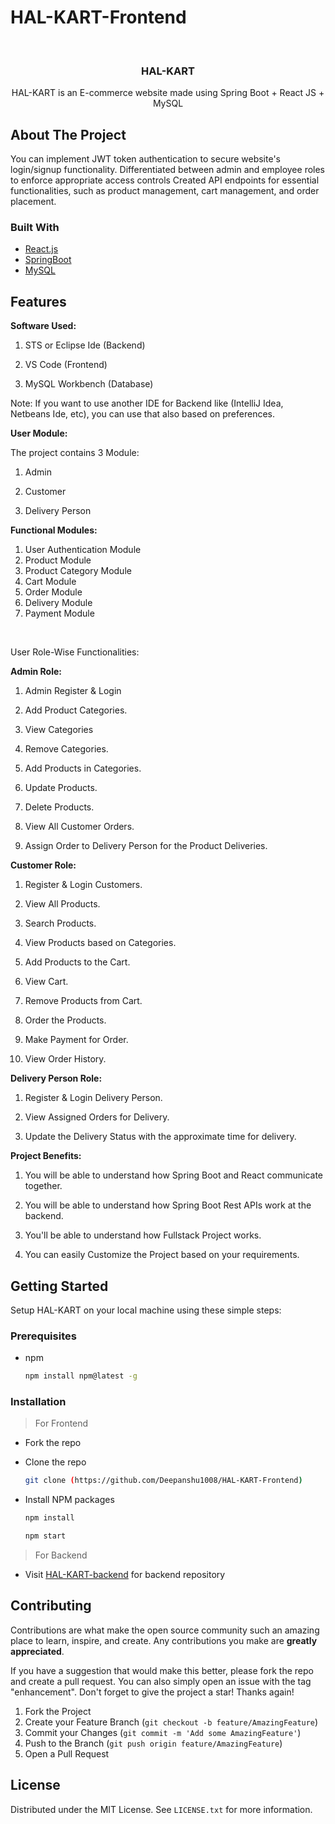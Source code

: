 # HAL-KART-Frontend

<div id="top"></div>
<!-- PROJECT LOGO -->
<br />
<div align="center">
  
  <h3 align="center">HAL-KART</h3>

  <p align="center">
   HAL-KART is an E-commerce website made using Spring Boot + React JS + MySQL
   
</div>

<!-- ABOUT THE PROJECT -->

## About The Project

You can implement JWT token authentication to secure website's
login/signup functionality.
Differentiated between admin and employee roles to enforce
appropriate access controls
Created API endpoints for essential functionalities, such as product
management, cart management, and order placement.



### Built With

- [React.js](https://reactjs.org/)
- [SpringBoot](https://spring.io/projects/spring-boot)
- [MySQL](https://www.mysql.com/)


## Features

**Software Used:**

1) STS or Eclipse Ide (Backend)

2) VS Code (Frontend)

3) MySQL Workbench (Database)

​Note: If you want to use another IDE for Backend like (IntelliJ Idea, Netbeans Ide, etc), you can use that also based on preferences.



**User Module:**

The project contains 3 Module:

1) Admin

2) Customer

3) Delivery Person



​**Functional Modules:**

1) User Authentication Module
2) Product Module
3) Product Category Module
4) Cart Module
5) Order Module
6) Delivery Module
7) Payment Module

​

User Role-Wise Functionalities:



**Admin Role:**

1) Admin Register & Login

2) Add Product Categories.

3) View Categories

4) Remove Categories.

5) Add Products in Categories.

6) Update Products.

7) Delete Products.

8) View All Customer Orders.

9) Assign Order to Delivery Person for the Product Deliveries.



**Customer Role:​**

1) Register & Login Customers.

2) View All Products.

3) Search Products.

4) View Products based on Categories.

5) Add Products to the Cart.

6) View Cart.

7) Remove Products from Cart.

8) Order the Products.

9) Make Payment for Order.

10) View Order History.



**Delivery Person Role:**

1) Register & Login Delivery Person.

2) View Assigned Orders for Delivery.

3) Update the Delivery Status with the approximate time for delivery.



**​Project Benefits:​**

1) You will be able to understand how Spring Boot and React communicate together.

2) You will be able to understand how Spring Boot Rest APIs work at the backend.

3) You'll be able to understand how Fullstack Project works.

4) You can easily Customize the Project based on your requirements.




<!-- GETTING STARTED -->

## Getting Started

Setup HAL-KART on your local machine using these simple steps:

### Prerequisites

- npm
  ```sh
  npm install npm@latest -g
  ```

### Installation
>For Frontend
- Fork the repo
- Clone the repo
   ```sh
   git clone (https://github.com/Deepanshu1008/HAL-KART-Frontend)
   ```
- Install NPM packages
   ```sh
   npm install
   ```

    ```sh
   npm start
   ```
>For Backend
- Visit [HAL-KART-backend](https://github.com/Deepanshu1008/HAL-KART-Backend) for backend repository

<!-- CONTRIBUTING -->

## Contributing

Contributions are what make the open source community such an amazing place to learn, inspire, and create. Any contributions you make are **greatly appreciated**.

If you have a suggestion that would make this better, please fork the repo and create a pull request. You can also simply open an issue with the tag "enhancement".
Don't forget to give the project a star! Thanks again!

1. Fork the Project
2. Create your Feature Branch (`git checkout -b feature/AmazingFeature`)
3. Commit your Changes (`git commit -m 'Add some AmazingFeature'`)
4. Push to the Branch (`git push origin feature/AmazingFeature`)
5. Open a Pull Request

<!-- LICENSE -->

## License

Distributed under the MIT License. See `LICENSE.txt` for more information.
